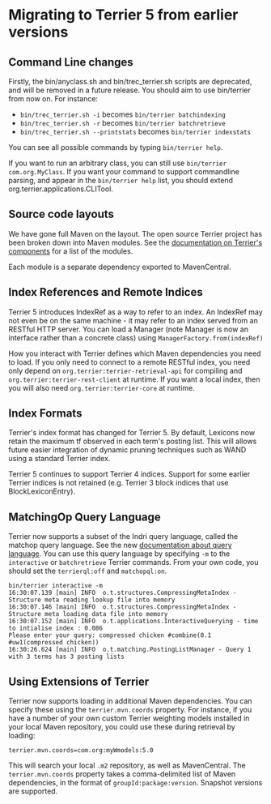 Migrating to Terrier 5 from earlier versions
=============================================

Command Line changes
--------------------

Firstly, the bin/anyclass.sh and bin/trec_terrier.sh scripts are deprecated, and will be removed in a future release. You should aim to use bin/terrier from now on. For instance:

* `bin/trec_terrier.sh -i` becomes `bin/terrier batchindexing`
* `bin/trec_terrier.sh -r` becomes `bin/terrier batchretrieve`
* `bin/trec_terrier.sh --printstats` becomes `bin/terrier indexstats`

You can see all possible commands by typing `bin/terrier help`.

If you want to run an arbitrary class, you can still use `bin/terrier com.org.MyClass`. If you want your command to support commandline parsing, and appear in the `bin/terrier help` list, you should extend org.terrier.applications.CLITool.


Source code layouts
-------------------
We have gone full Maven on the layout. The open source Terrier project has been broken down into Maven modules. See the [documentation on Terrier's components](basicComponents.md) for a list of the modules.

Each module is a separate dependency exported to MavenCentral.

Index References and Remote Indices
-----------------------------------

Terrier 5 introduces IndexRef as a way to refer to an index. An IndexRef may not even be on the same machine - it may refer to an index served from an RESTful HTTP server. You can load a Manager (note Manager is now an interface rather than a concrete class) using `ManagerFactory.from(indexRef)`

How you interact with Terrier defines which Maven dependencies you need to load. If you only need to connect to a remote RESTful index, you need only depend on `org.terrier:terrier-retrieval-api` for compiling and `org.terrier:terrier-rest-client` at runtime. If you want a local index, then you will also need `org.terrier:terrier-core` at runtime.


Index Formats
-------------

Terrier's index format has changed for Terrier 5. By default, Lexicons now retain the maximum tf observed in each term's posting list. This will allows future easier integration of dynamic pruning techniques such as WAND using a standard Terrier index.

Terrier 5 continues to support Terrier 4 indices. Support for some earlier Terrier indices is not retained (e.g. Terrier 3 block indices that use BlockLexiconEntry).

MatchingOp Query Language
-------------------------

Terrier now supports a subset of the Indri query language, called the matchop query language. See the new [documentation about query language](querylanguage.md). You can use this query language by specifying `-m` to the `interactive` or `batchretrieve` Terrier commands. From your own code, you should set the `terrierql:off` and `matchopql:on`.

```
bin/terrier interactive -m
16:30:07.139 [main] INFO  o.t.structures.CompressingMetaIndex - Structure meta reading lookup file into memory
16:30:07.146 [main] INFO  o.t.structures.CompressingMetaIndex - Structure meta loading data file into memory
16:30:07.152 [main] INFO  o.t.applications.InteractiveQuerying - time to intialise index : 0.086
Please enter your query: compressed chicken #combine(0.1 #uw1(compressed chicken))
16:30:26.624 [main] INFO  o.t.matching.PostingListManager - Query 1 with 3 terms has 3 posting lists
```

Using Extensions of Terrier
---------------------------

Terrier now supports loading in additional Maven dependencies. You can specify these using the `terrier.mvn.coords` property. For instance, if you have a number of your own custom Terrier weighting models installed in your local Maven repository, you could use these during retrieval by loading:

```
terrier.mvn.coords=com.org:myWmodels:5.0
```

This will search your local `.m2` repository, as well as MavenCentral. The `terrier.mvn.coords` property takes a comma-delimited list of Maven dependencies, in the format of `groupId:package:version`. Snapshot versions are supported.
